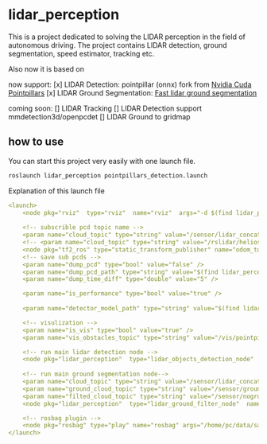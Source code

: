 # lidar_perception

This is a project dedicated to solving the LIDAR perception in the field of autonomous driving. The project contains LIDAR detection, ground segmentation, speed estimator, tracking etc. 

Also now it is based on 

now support:
[x] LIDAR Detection: pointpillar (onnx) fork from [Nvidia Cuda Pointpillars](https://github.com/NVIDIA-AI-IOT/CUDA-PointPillars)
[x] LIDAR Ground Segmentation: [Fast lidar ground segmentation](https://ieeexplore.ieee.org/document/7989591) 

coming soon:
[] LIDAR Tracking 
[] LIDAR Detection support mmdetection3d/openpcdet 
[] LIDAR Ground to gridmap 


## how to use 
You can start this project very easily with one launch file.
```bash
roslaunch lidar_perception pointpillars_detection.launch
```

Explanation of this launch file
```yaml
<launch>
    <node pkg="rviz"  type="rviz"  name="rviz"  args="-d $(find lidar_perception)/rviz/detection.rviz"></node>
    
    <!-- subscrible pcd topic name -->
    <param name="cloud_topic" type="string" value="/sensor/lidar_concat/points" />
    <!-- <param name="cloud_topic" type="string" value="/rslidar/helios/points" /> -->
    <node pkg="tf2_ros" type="static_transform_publisher" name="odom_to_helios" args="1.0 0 1.131 0 0 0 1 odom rslidar/helios" />
    <!-- save sub pcds -->
    <param name="dump_pcd" type="bool" value="false" />
    <param name="dump_pcd_path" type="string" value="$(find lidar_perception)/PCDS" />
    <param name="dump_time_diff" type="double" value="5" />

    <param name="is_performance" type="bool" value="true" />
    
    <param name="detector_model_path" type="string" value="$(find lidar_perception)/onnxs/pointpillar.onnx" />

    <!-- visulization -->
    <param name="is_vis" type="bool" value="true" />
    <param name="vis_obstacles_topic" type="string" value="/vis/pointpillars/obstacles" />

    <!-- run main lidar detection node -->
    <node pkg="lidar_perception"  type="lidar_objects_detection_node"  name="lidar_objects_detection"  output="screen"></node>
    
    <!-- run main ground segmentation node-->
    <param name="cloud_topic" type="string" value="/sensor/lidar_concat/points" />
    <param name="ground_cloud_topic" type="string" value="/sensor/ground/points" />
    <param name="filted_cloud_topic" type="string" value="/sensor/noground/points" />
    <node pkg="lidar_perception"  type="lidar_ground_filter_node"  name="lidar_ground_segmentation"  output="screen"></node>

    <!-- rosbag plugin -->
    <node pkg="rosbag" type="play" name="rosbag" args="/home/pc/data/sample/20220525_outside_samples_lidar_concated_2022-05-29-14-59-20.bag"/>
</launch>
```
